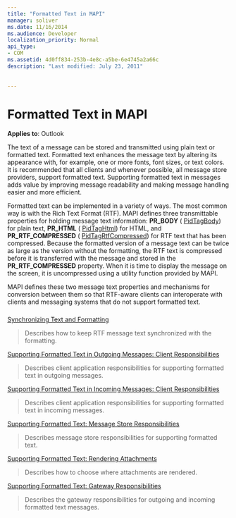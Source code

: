 ```yaml
---
title: "Formatted Text in MAPI"
manager: soliver
ms.date: 11/16/2014
ms.audience: Developer
localization_priority: Normal
api_type:
- COM
ms.assetid: 4d0ff834-253b-4e8c-a5be-6e4745a2a66c
description: "Last modified: July 23, 2011"
 
 
---
```


# Formatted Text in MAPI

  
  
**Applies to**: Outlook 
  
The text of a message can be stored and transmitted using plain text or formatted text. Formatted text enhances the message text by altering its appearance with, for example, one or more fonts, font sizes, or text colors. It is recommended that all clients and whenever possible, all message store providers, support formatted text. Supporting formatted text in messages adds value by improving message readability and making message handling easier and more efficient.
  
Formatted text can be implemented in a variety of ways. The most common way is with the Rich Text Format (RTF). MAPI defines three transmittable properties for holding message text information: **PR_BODY** ( [PidTagBody](pidtagbody-canonical-property.md)) for plain text, **PR_HTML** ( [PidTagHtml](pidtaghtml-canonical-property.md)) for HTML, and **PR_RTF_COMPRESSED** ( [PidTagRtfCompressed](pidtagrtfcompressed-canonical-property.md)) for RTF text that has been compressed. Because the formatted version of a message text can be twice as large as the version without the formatting, the RTF text is compressed before it is transferred with the message and stored in the **PR_RTF_COMPRESSED** property. When it is time to display the message on the screen, it is uncompressed using a utility function provided by MAPI. 
  
MAPI defines these two message text properties and mechanisms for conversion between them so that RTF-aware clients can interoperate with clients and messaging systems that do not support formatted text.
  
### 

[Synchronizing Text and Formatting](synchronizing-text-and-formatting.md)
  
> Describes how to keep RTF message text synchronized with the formatting.
    
[Supporting Formatted Text in Outgoing Messages: Client Responsibilities](supporting-formatted-text-in-outgoing-messages-client-responsibilities.md)
  
> Describes client application responsibilities for supporting formatted text in outgoing messages.
    
[Supporting Formatted Text in Incoming Messages: Client Responsibilities](supporting-formatted-text-in-incoming-messages-client-responsibilities.md)
  
> Describes client application responsibilities for supporting formatted text in incoming messages.
    
[Supporting Formatted Text: Message Store Responsibilities](supporting-formatted-text-message-store-responsibilities.md)
  
> Describes message store responsibilities for supporting formatted text.
    
[Supporting Formatted Text: Rendering Attachments](supporting-formatted-text-rendering-attachments.md)
  
> Describes how to choose where attachments are rendered.
    
[Supporting Formatted Text: Gateway Responsibilities](supporting-formatted-text-gateway-responsibilities.md)
  
> Describes the gateway responsibilities for outgoing and incoming formatted text messages.
    

